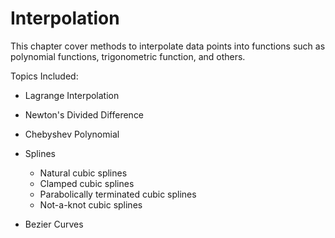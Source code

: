 # Interpolation

This chapter cover methods to interpolate data points into functions such as polynomial functions, trigonometric function, and others.

Topics Included:

* Lagrange Interpolation

* Newton's Divided Difference

* Chebyshev Polynomial

* Splines
  * Natural cubic splines 
  * Clamped cubic splines 
  * Parabolically terminated cubic splines 
  * Not-a-knot cubic splines

* Bezier Curves
